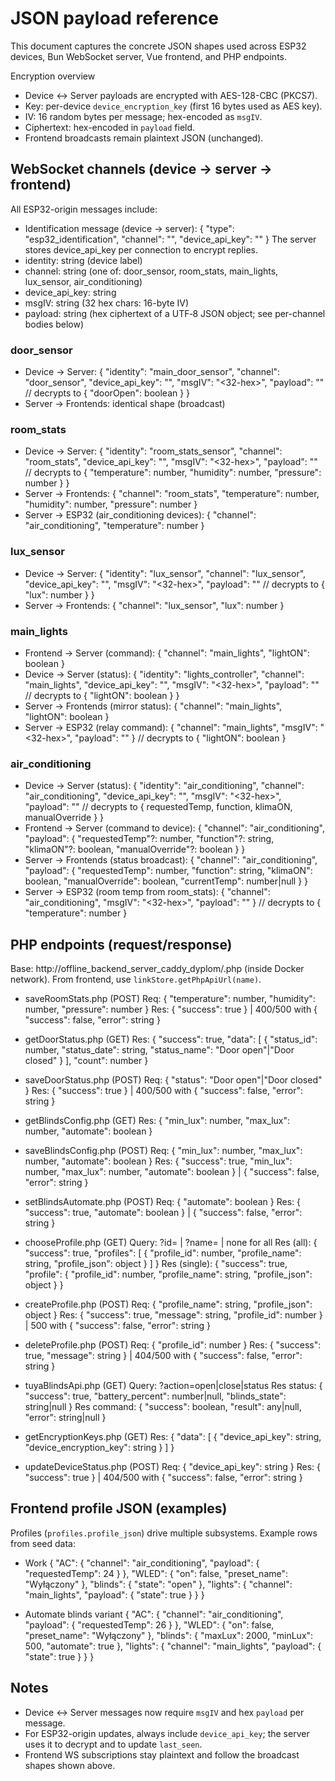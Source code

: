 # JSON payload reference

This document captures the concrete JSON shapes used across ESP32 devices, Bun WebSocket server, Vue frontend, and PHP endpoints.

Encryption overview
- Device ↔ Server payloads are encrypted with AES-128-CBC (PKCS7).
- Key: per-device `device_encryption_key` (first 16 bytes used as AES key).
- IV: 16 random bytes per message; hex-encoded as `msgIV`.
- Ciphertext: hex-encoded in `payload` field.
- Frontend broadcasts remain plaintext JSON (unchanged).

## WebSocket channels (device → server → frontend)

All ESP32-origin messages include:
- Identification message (device → server):
  { "type": "esp32_identification", "channel": "<channel>", "device_api_key": "<apiKey>" }
  The server stores device_api_key per connection to encrypt replies.
- identity: string (device label)
- channel: string (one of: door_sensor, room_stats, main_lights, lux_sensor, air_conditioning)
- device_api_key: string
- msgIV: string (32 hex chars: 16-byte IV)
- payload: string (hex ciphertext of a UTF‑8 JSON object; see per-channel bodies below)

### door_sensor
- Device → Server:
  {
    "identity": "main_door_sensor",
    "channel": "door_sensor",
    "device_api_key": "<apiKey>",
    "msgIV": "<32-hex>",
    "payload": "<hex-cipher>"    // decrypts to { "doorOpen": boolean }
  }
- Server → Frontends: identical shape (broadcast)

### room_stats
- Device → Server:
  {
    "identity": "room_stats_sensor",
    "channel": "room_stats",
    "device_api_key": "<apiKey>",
    "msgIV": "<32-hex>",
    "payload": "<hex-cipher>"     // decrypts to { "temperature": number, "humidity": number, "pressure": number }
  }
- Server → Frontends:
  { "channel": "room_stats", "temperature": number, "humidity": number, "pressure": number }
- Server → ESP32 (air_conditioning devices):
  { "channel": "air_conditioning", "temperature": number }

### lux_sensor
- Device → Server:
  {
    "identity": "lux_sensor",
    "channel": "lux_sensor",
    "device_api_key": "<apiKey>",
    "msgIV": "<32-hex>",
    "payload": "<hex-cipher>"     // decrypts to { "lux": number }
  }
- Server → Frontends:
  { "channel": "lux_sensor", "lux": number }

### main_lights
- Frontend → Server (command):
  { "channel": "main_lights", "lightON": boolean }
- Device → Server (status):
  {
    "identity": "lights_controller",
    "channel": "main_lights",
    "device_api_key": "<apiKey>",
    "msgIV": "<32-hex>",
    "payload": "<hex-cipher>"     // decrypts to { "lightON": boolean }
  }
- Server → Frontends (mirror status):
  { "channel": "main_lights", "lightON": boolean }
- Server → ESP32 (relay command):
  { "channel": "main_lights", "msgIV": "<32-hex>", "payload": "<hex-cipher>" } // decrypts to { "lightON": boolean }

### air_conditioning
- Device → Server (status):
  {
    "identity": "air_conditioning",
    "channel": "air_conditioning",
    "device_api_key": "<apiKey>",
    "msgIV": "<32-hex>",
    "payload": "<hex-cipher>"     // decrypts to { requestedTemp, function, klimaON, manualOverride }
  }
- Frontend → Server (command to device):
  { "channel": "air_conditioning", "payload": { "requestedTemp"?: number, "function"?: string, "klimaON"?: boolean, "manualOverride"?: boolean } }
- Server → Frontends (status broadcast):
  { "channel": "air_conditioning", "payload": { "requestedTemp": number, "function": string, "klimaON": boolean, "manualOverride": boolean, "currentTemp": number|null } }
- Server → ESP32 (room temp from room_stats):
  { "channel": "air_conditioning", "msgIV": "<32-hex>", "payload": "<hex-cipher>" } // decrypts to { "temperature": number }

## PHP endpoints (request/response)

Base: http://offline_backend_server_caddy_dyplom/<file>.php (inside Docker network). From frontend, use `linkStore.getPhpApiUrl(name)`.

- saveRoomStats.php (POST)
  Req: { "temperature": number, "humidity": number, "pressure": number }
  Res: { "success": true } | 400/500 with { "success": false, "error": string }

- getDoorStatus.php (GET)
  Res: { "success": true, "data": [ { "status_id": number, "status_date": string, "status_name": "Door open"|"Door closed" } ], "count": number }

- saveDoorStatus.php (POST)
  Req: { "status": "Door open"|"Door closed" }
  Res: { "success": true } | 400/500 with { "success": false, "error": string }

- getBlindsConfig.php (GET)
  Res: { "min_lux": number, "max_lux": number, "automate": boolean }

- saveBlindsConfig.php (POST)
  Req: { "min_lux": number, "max_lux": number, "automate": boolean }
  Res: { "success": true, "min_lux": number, "max_lux": number, "automate": boolean } | { "success": false, "error": string }

- setBlindsAutomate.php (POST)
  Req: { "automate": boolean }
  Res: { "success": true, "automate": boolean } | { "success": false, "error": string }

- chooseProfile.php (GET)
  Query: ?id=<number> | ?name=<string> | none for all
  Res (all): { "success": true, "profiles": [ { "profile_id": number, "profile_name": string, "profile_json": object } ] }
  Res (single): { "success": true, "profile": { "profile_id": number, "profile_name": string, "profile_json": object } }

- createProfile.php (POST)
  Req: { "profile_name": string, "profile_json": object }
  Res: { "success": true, "message": string, "profile_id": number } | 500 with { "success": false, "error": string }

- deleteProfile.php (POST)
  Req: { "profile_id": number }
  Res: { "success": true, "message": string } | 404/500 with { "success": false, "error": string }

- tuyaBlindsApi.php (GET)
  Query: ?action=open|close|status
  Res status: { "success": true, "battery_percent": number|null, "blinds_state": string|null }
  Res command: { "success": boolean, "result": any|null, "error": string|null }

- getEncryptionKeys.php (GET)
  Res: { "data": [ { "device_api_key": string, "device_encryption_key": string } ] }

- updateDeviceStatus.php (POST)
  Req: { "device_api_key": string }
  Res: { "success": true } | 404/500 with { "success": false, "error": string }

## Frontend profile JSON (examples)

Profiles (`profiles.profile_json`) drive multiple subsystems. Example rows from seed data:

- Work
  {
    "AC": { "channel": "air_conditioning", "payload": { "requestedTemp": 24 } },
    "WLED": { "on": false, "preset_name": "Wyłączony" },
    "blinds": { "state": "open" },
    "lights": { "channel": "main_lights", "payload": { "state": true } }
  }

- Automate blinds variant
  {
    "AC": { "channel": "air_conditioning", "payload": { "requestedTemp": 26 } },
    "WLED": { "on": false, "preset_name": "Wyłączony" },
    "blinds": { "maxLux": 2000, "minLux": 500, "automate": true },
    "lights": { "channel": "main_lights", "payload": { "state": true } }
  }

## Notes

- Device ↔ Server messages now require `msgIV` and hex `payload` per message.
- For ESP32-origin updates, always include `device_api_key`; the server uses it to decrypt and to update `last_seen`.
- Frontend WS subscriptions stay plaintext and follow the broadcast shapes shown above.
